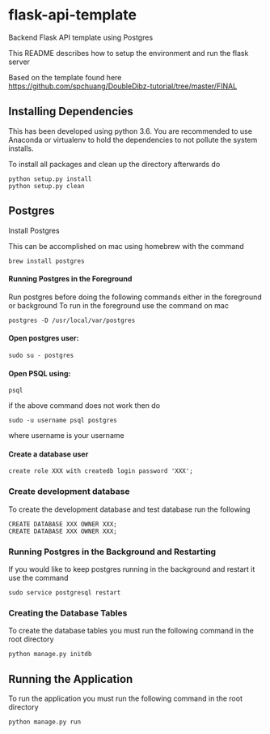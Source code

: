 # flask-api-template
Backend Flask API template using Postgres

This README describes how to setup the environment and run the flask server

Based on the template found here https://github.com/spchuang/DoubleDibz-tutorial/tree/master/FINAL

## Installing Dependencies
This has been developed using python 3.6. You are recommended to use Anaconda or virtualenv to hold the dependencies to not pollute the system installs.

To install all packages and clean up the directory afterwards do
```
python setup.py install
python setup.py clean
```

## Postgres

Install Postgres

This can be accomplished on mac using homebrew with the command
```
brew install postgres
```
#### Running Postgres in the Foreground
Run postgres before doing the following commands either in the foreground or background
To run in the foreground use the command on mac
```
postgres -D /usr/local/var/postgres
```

#### Open postgres user:
```
sudo su - postgres
```

#### Open PSQL using:
```
psql
```
if the above command does not work then do 
```
sudo -u username psql postgres
```
where username is your username

#### Create a database user
```
create role XXX with createdb login password 'XXX';
```

### Create development database
To create the development database and test database run the following
```
CREATE DATABASE XXX OWNER XXX;
CREATE DATABASE XXX OWNER XXX;
```

### Running Postgres in the Background and Restarting
If you would like to keep postgres running in the background and restart it use the command
```
sudo service postgresql restart
```

### Creating the Database Tables
To create the database tables you must run the following command in the root directory
```
python manage.py initdb
```

## Running the Application
To run the application you must run the following command in the root directory
```
python manage.py run
```
